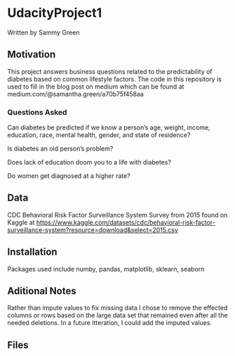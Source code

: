 # UdacityProject1
Written by Sammy Green


## Motivation
This project answers business questions related to the predictability of diabetes based on common lifestyle factors. 
The code in this repository is used to fill in the blog post on medium which can be found at medium.com/@samantha.green/a70b75f458aa
### Questions Asked
Can diabetes be predicted if we know a person’s age, weight, income, education, race, mental health, gender, and state of residence?

Is diabetes an old person’s problem?

Does lack of education doom you to a life with diabetes?

Do women get diagnosed at a higher rate?

## Data
CDC Behavioral Risk Factor Surveillance System Survey from 2015 found on Kaggle at 
https://www.kaggle.com/datasets/cdc/behavioral-risk-factor-surveillance-system?resource=download&select=2015.csv

## Installation 
Packages used include numby, pandas, matplotlib, sklearn, seaborn

## Aditional Notes
Rather than impute values to fix missing data I chose to remove the effected columns or rows based on the large data set that remained even after all the needed deletions. In a future itteration, I could add the imputed values. 

## Files
